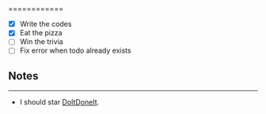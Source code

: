 # <date>
============

  - [x] Write the codes
  - [x] Eat the pizza
  - [ ] Win the trivia
  - [ ] Fix error when todo already exists

## Notes
--------

  * I should star [DoItDoneIt](https://github.com/thefotes/DoItDoneIt).

